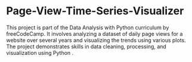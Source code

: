 # Page-View-Time-Series-Visualizer
 This project is part of the Data Analysis with Python curriculum by freeCodeCamp. It involves analyzing a dataset of daily page views for a website over several years and visualizing the trends using various plots. The project demonstrates skills in data cleaning, processing, and visualization using Python .
